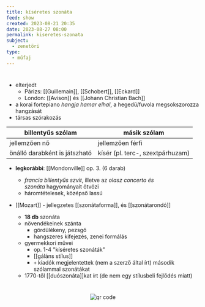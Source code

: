 ```yaml
---
title: kíséretes szonáta
feed: show
created: 2023-08-21 20:35
date: 2023-08-27 08:00
permalink: kiseretes-szonata
subject:
  - zenetöri
type:
  - műfaj
---
```

#

- elterjedt
	- Párizs: [[Guillemain]], [[Schobert]], [[Eckard]]
	- London: [[Avison]] és [[Johann Christian Bach]]
- a korai fortepiano *hangja hamar elhal*, a hegedű/fuvola megsokszorozza hangzását
- társas szórakozás

<table>
<thead>
  <tr>
    <th>billentyűs szólam</th>
    <th>másik szólam</th>
  </tr>
</thead>
<tbody>
  <tr>
    <td>jellemzően nő</td>
    <td>jellemzően férfi</td>
  </tr>
  <tr>
    <td>önálló darabként is játszható</td>
    <td>kísér (pl. terc-, szextpárhuzam)</td>
  </tr>
</tbody>
</table>

- **legkorábbi**: [[Mondonville]] op. 3. (6 darab)
	- *francia billentyűs szvit*, illetve az *olasz concerto és szonáta* hagyományait ötvözi
	- háromtételesek, középső lassú

- [[Mozart]]  - jellegzetes [[szonátaforma]], és [[szonátarondó]]
	- **18 db** szonáta
	- növendékeinek szánta
		- gördülékeny, pezsgő
		- hangszeres kifejezés, zenei formálás
	- gyermekkori művei
		- op. 1-4 "kíséretes szonáták"
		- [[gáláns stílus]]
		- ``+`` kiadók megjelentettek (nem a szerző által írt) második szólammal szonátákat
	- 1770-től [[duószonáta]]kat írt (de nem egy stílusbeli fejlődés miatt)



[^1]: Komlós: Szóló. és kíséretes szonáták, Komlós: Mozart billentyűs kamarazenéje: Európa zenei panorámája



#
<p style="text-align: center;"><img src="https://chart.googleapis.com/chart?cht=qr&chl=https://notes.andrasdenes.com/kiseretes-szonata&chs=180x180&choe=UTF-8&chld=L|2" alt="qr code"></p>

